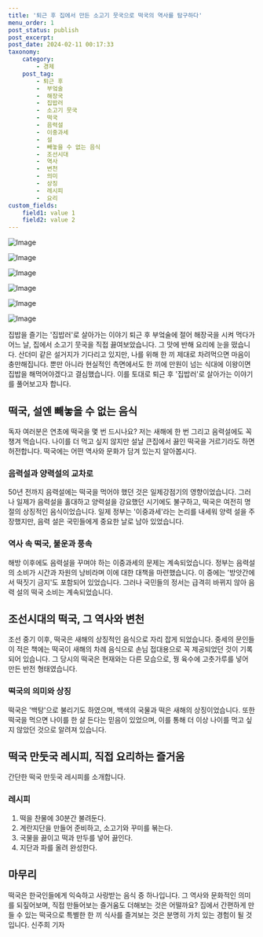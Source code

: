 ```yaml
---
title: '퇴근 후 집에서 만든 소고기 뭇국으로 떡국의 역사를 탐구하다'
menu_order: 1
post_status: publish
post_excerpt: 
post_date: 2024-02-11 00:17:33
taxonomy:
    category:
        - 경제
    post_tag:
        - 퇴근 후
        -  부엌술
        -  해장국
        -  집밥러
        -  소고기 뭇국
        -  떡국
        -  음력설
        -  이중과세
        -  설
        -  빼놓을 수 없는 음식
        -  조선시대
        -  역사
        -  변천
        -  의미
        -  상징
        -  레시피
        -  요리
custom_fields:
    field1: value 1
    field2: value 2
---
```


![Image](https://imgnews.pstatic.net/image/016/2024/02/10/20240208050021_0_20240210190301152.jpg?type=w647)

![Image](https://imgnews.pstatic.net/image/016/2024/02/10/20240208050022_0_20240210190301156.jpg?type=w647)

![Image](https://imgnews.pstatic.net/image/016/2024/02/10/20240208050023_0_20240210190301161.jpg?type=w647)

![Image](https://imgnews.pstatic.net/image/016/2024/02/10/20240208050024_0_20240210190301165.jpg?type=w647)

![Image](https://imgnews.pstatic.net/image/016/2024/02/10/20240208050025_0_20240210190301172.jpg?type=w647)

![Image](https://imgnews.pstatic.net/image/016/2024/02/10/20240208050026_0_20240210190301179.gif?type=w647)

집밥을 즐기는 '집밥러'로 살아가는 이야기
퇴근 후 부엌술에 절어 해장국을 시켜 먹다가 어느 날, 집에서 소고기 뭇국을 직접 끓여보았습니다. 그 맛에 반해 요리에 눈을 떴습니다. 산더미 같은 설거지가 기다리고 있지만, 나를 위해 한 끼 제대로 차려먹으면 마음이 충만해집니다. 뿐만 아니라 현실적인 측면에서도 한 끼에 만원이 넘는 식대에 이왕이면 집밥을 해먹어야겠다고 결심했습니다. 이를 토대로 퇴근 후 '집밥러'로 살아가는 이야기를 풀어보고자 합니다.
## 떡국, 설엔 빼놓을 수 없는 음식
독자 여러분은 연초에 떡국을 몇 번 드시나요? 저는 새해에 한 번 그리고 음력설에도 꼭 챙겨 먹습니다. 나이를 더 먹고 싶지 않지만 설날 큰집에서 끓인 떡국을 거르기라도 하면 허전합니다. 떡국에는 어떤 역사와 문화가 담겨 있는지 알아봅시다.
### 음력설과 양력설의 교차로
50년 전까지 음력설에는 떡국을 먹어야 했던 것은 일제강점기의 영향이었습니다. 그러나 일제가 음력설을 홀대하고 양력설을 강요했던 시기에도 불구하고, 떡국은 여전히 명절의 상징적인 음식이었습니다. 일제 정부는 '이중과세'라는 논리를 내세워 양력 설을 주장했지만, 음력 설은 국민들에게 중요한 날로 남아 있었습니다.
### 역사 속 떡국, 불운과 풍속
해방 이후에도 음력설을 꾸며야 하는 이중과세의 문제는 계속되었습니다. 정부는 음력설의 소비가 시간과 자원의 낭비라며 이에 대한 대책을 마련했습니다. 이 중에는 '방앗간에서 떡짓기 금지'도 포함되어 있었습니다. 그러나 국민들의 정서는 급격히 바뀌지 않아 음력 설의 떡국 소비는 계속되었습니다.
## 조선시대의 떡국, 그 역사와 변천
조선 중기 이후, 떡국은 새해의 상징적인 음식으로 자리 잡게 되었습니다. 중세의 문인들이 적은 책에는 떡국이 새해의 차례 음식으로 손님 접대용으로 꼭 제공되었던 것이 기록되어 있습니다. 그 당시의 떡국은 현재와는 다른 모습으로, 꿩 육수에 고춧가루를 넣어 만든 반전 형태였습니다.
### 떡국의 의미와 상징
떡국은 '백탕'으로 불리기도 하였으며, 백색의 국물과 떡은 새해의 상징이었습니다. 또한 떡국을 먹으면 나이를 한 살 든다는 믿음이 있었으며, 이를 통해 더 이상 나이를 먹고 싶지 않았던 것으로 알려져 있습니다.
## 떡국 만둣국 레시피, 직접 요리하는 즐거움
간단한 떡국 만둣국 레시피를 소개합니다.
### 레시피
1. 떡을 찬물에 30분간 불려둔다.
2. 계란지단을 만들어 준비하고, 소고기와 꾸미를 볶는다.
3. 국물을 끓이고 떡과 만두를 넣어 끓인다.
4. 지단과 파를 올려 완성한다.
## 마무리
떡국은 한국인들에게 익숙하고 사랑받는 음식 중 하나입니다. 그 역사와 문화적인 의미를 되짚어보며, 직접 만들어보는 즐거움도 더해보는 것은 어떨까요? 집에서 간편하게 만들 수 있는 떡국으로 특별한 한 끼 식사를 즐겨보는 것은 분명히 가치 있는 경험이 될 것입니다. 신주희 기자

